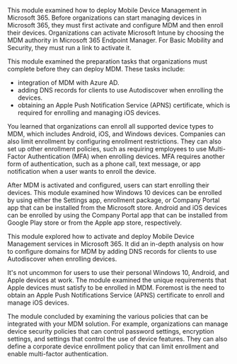 This module examined how to deploy Mobile Device Management in Microsoft 365. Before organizations can start managing devices in Microsoft 365, they must first activate and configure MDM and then enroll their devices. Organizations can activate Microsoft Intune by choosing the MDM authority in Microsoft 365 Endpoint Manager. For Basic Mobility and Security, they must run a link to activate it.

This module examined the preparation tasks that organizations must complete before they can deploy MDM. These tasks include:

 -  integration of MDM with Azure AD.
 -  adding DNS records for clients to use Autodiscover when enrolling the devices.
 -  obtaining an Apple Push Notification Service (APNS) certificate, which is required for enrolling and managing iOS devices.

You learned that organizations can enroll all supported device types to MDM, which includes Android, iOS, and Windows devices. Companies can also limit enrollment by configuring enrollment restrictions. They can also set up other enrollment policies, such as requiring employees to use Multi-Factor Authentication (MFA) when enrolling devices. MFA requires another form of authentication, such as a phone call, text message, or app notification when a user wants to enroll the device.

After MDM is activated and configured, users can start enrolling their devices. This module examined how Windows 10 devices can be enrolled by using either the Settings app, enrollment package, or Company Portal app that can be installed from the Microsoft store. Android and iOS devices can be enrolled by using the Company Portal app that can be installed from Google Play store or from the Apple app store, respectively.

This module explored how to activate and deploy Mobile Device Management services in Microsoft 365. It did an in-depth analysis on how to configure domains for MDM by adding DNS records for clients to use Autodiscover when enrolling devices.

It's not uncommon for users to use their personal Windows 10, Android, and Apple devices at work. The module examined the unique requirements that Apple devices must satisfy to be enrolled in MDM. Foremost is the need to obtain an Apple Push Notifications Service (APNS) certificate to enroll and manage iOS devices.

The module concluded by examining the various policies that can be integrated with your MDM solution. For example, organizations can manage device security policies that can control password settings, encryption settings, and settings that control the use of device features. They can also define a corporate device enrollment policy that can limit enrollment and enable multi-factor authentication.
